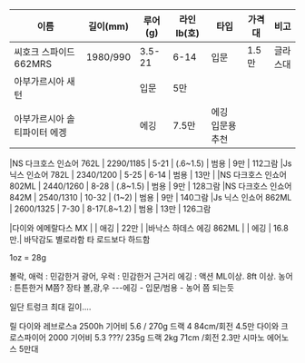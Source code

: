 
| 이름                          | 길이(mm)  | 루어(g) | 라인lb(호)   | 타입 | 가격대 | 비고     |
|-------------------------------|-----------|---------|--------------|------|--------|----------|
|씨호크 스파이드 662MRS         | 1980/990  | 3.5-21  | 6-14         | 입문 | 1.5만  | 글라스대 | 
|아부가르시아 새턴              |                                    | 입문 | 5만    |          | 
|아부가르시아 솔티파이터 에겡   |                                    | 에깅 | 7.5만  | 에깅 입문용 추천 

|NS 다크호스 인쇼어 762L        | 2290/1185 | 5-21    | (.6~1.5)     | 범용 | 9만    | 112그람 
|Js 닉스 인쇼어 782L            | 2340/1200 | 5-25    | 6-14         | 범용 | 13만   |
|NS 다크호스 인쇼어 802ML       | 2440/1260 | 8-28    | (.8~1.5)     | 범용 | 9만    | 128그람 
|NS 다크호스 인쇼어 842M        | 2540/1310 | 10-32    | (1~2)       | 범용 | 9만    | 140그람 
|Js 닉스 인쇼어 862ML           | 2600/1325 | 7-30    | 8-17(.8~1.2) | 범용 | 13만   | 126그람 

|다이와 에메랄다스 MX           |                                    | 애깅 | 22만   |
|바낙스 하데스 에깅 862ML       |                                    | 에깅 | 16.8만.| 바닥감도 별로라함 타 로드보다 하드함 

1oz = 28g 

볼락, 애럭 : 민감한거
광어, 우럭 : 민감한거 근거리
에깅 : 액션 ML이상. 8ft 이상. 
농어 : 튼튼한거 M쯤? 장타 
볼,광,우 ---에깅 - 입문/범용 - 농어 쯤 되는듯 

일단 트렁크 최대 길이....


릴
다이와 레브로스a 2500h  기어비 5.6 / 270g 드랙 4 84cm/회전  4.5만 
다이와 크로스파이어 2000 기어비 5.3 ???/ 235g 드랙 2kg 71cm /회전 2.3만 
시마노 에어노스                                                    5만대 
